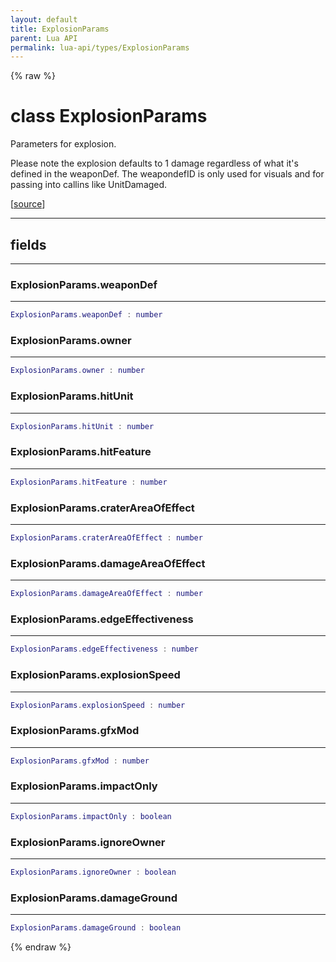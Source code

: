 ```yaml
---
layout: default
title: ExplosionParams
parent: Lua API
permalink: lua-api/types/ExplosionParams
---
```


{% raw %}

# class ExplosionParams





Parameters for explosion.

Please note the explosion defaults to 1 damage regardless of what it's defined in the weaponDef.
The weapondefID is only used for visuals and for passing into callins like UnitDamaged.

[<a href="https://github.com/beyond-all-reason/RecoilEngine/blob/b4d0041e4c68c34dace9abf492f9193d28ef5d7e/rts/Lua/LuaSyncedCtrl.cpp#L7142-L7161" target="_blank">source</a>]







---



## fields
---

### ExplosionParams.weaponDef
---
```lua
ExplosionParams.weaponDef : number
```










### ExplosionParams.owner
---
```lua
ExplosionParams.owner : number
```










### ExplosionParams.hitUnit
---
```lua
ExplosionParams.hitUnit : number
```










### ExplosionParams.hitFeature
---
```lua
ExplosionParams.hitFeature : number
```










### ExplosionParams.craterAreaOfEffect
---
```lua
ExplosionParams.craterAreaOfEffect : number
```










### ExplosionParams.damageAreaOfEffect
---
```lua
ExplosionParams.damageAreaOfEffect : number
```










### ExplosionParams.edgeEffectiveness
---
```lua
ExplosionParams.edgeEffectiveness : number
```










### ExplosionParams.explosionSpeed
---
```lua
ExplosionParams.explosionSpeed : number
```










### ExplosionParams.gfxMod
---
```lua
ExplosionParams.gfxMod : number
```










### ExplosionParams.impactOnly
---
```lua
ExplosionParams.impactOnly : boolean
```










### ExplosionParams.ignoreOwner
---
```lua
ExplosionParams.ignoreOwner : boolean
```










### ExplosionParams.damageGround
---
```lua
ExplosionParams.damageGround : boolean
```












{% endraw %}